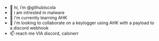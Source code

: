 - 👋 hi, i’m @githubiscola
- 👀 i am intrested in malware
- 🌱 i'm currently learning AHK
- 💞️ i'm looking to collaborate on a keylogger using AHK with a payload to a discord webhook
- 📫 reach me VIA discord, calonerr
